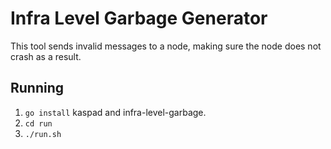 # Infra Level Garbage Generator
This tool sends invalid messages to a node, making sure the node does not crash as a result.

## Running
 1. `go install` kaspad and infra-level-garbage.
 2. `cd run`
 3. `./run.sh`


